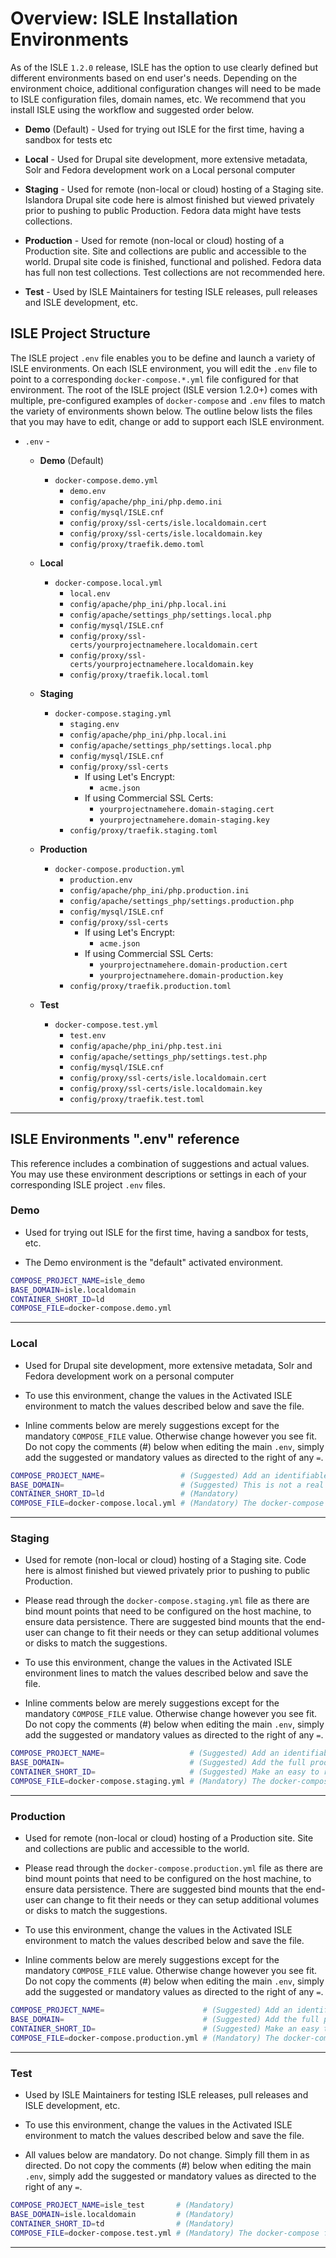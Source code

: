 # Overview: ISLE Installation Environments

As of the ISLE `1.2.0` release, ISLE has the option to use clearly defined but different environments based on end user's needs. Depending on the environment choice, additional configuration changes will need to be made to ISLE configuration files, domain names, etc. We recommend that you install ISLE using the workflow and suggested order below.

* **Demo** (Default) - Used for trying out ISLE for the first time, having a sandbox for tests etc

* **Local** - Used for Drupal site development, more extensive metadata, Solr and Fedora development work on a Local personal computer

* **Staging** - Used for remote (non-local or cloud) hosting of a Staging site. Islandora Drupal site code here is almost finished but viewed privately prior to pushing to public Production. Fedora data might have tests collections.

* **Production** - Used for remote (non-local or cloud) hosting of a Production site. Site and collections are public and accessible to the world. Drupal site code is finished, functional and polished. Fedora data has full non test collections. Test collections are not recommended here.

* **Test** - Used by ISLE Maintainers for testing ISLE releases, pull releases and ISLE development, etc.

## ISLE Project Structure

The ISLE project `.env` file enables you to be define and launch a variety of ISLE environments. On each ISLE environment, you will edit the `.env` file to point to a corresponding `docker-compose.*.yml` file configured for that environment. The root of the ISLE project (ISLE version 1.2.0+) comes with multiple, pre-configured examples of `docker-compose` and `.env` files to match the variety of environments shown below. The outline below lists the files that you may have to edit, change or add to support each ISLE environment. 

* `.env` - 
  
    * **Demo** (Default)
        * `docker-compose.demo.yml`
            * `demo.env`
            * `config/apache/php_ini/php.demo.ini`
            * `config/mysql/ISLE.cnf`
            * `config/proxy/ssl-certs/isle.localdomain.cert`
            * `config/proxy/ssl-certs/isle.localdomain.key`
            * `config/proxy/traefik.demo.toml`
    
    * **Local** 
        * `docker-compose.local.yml`
            * `local.env`
            * `config/apache/php_ini/php.local.ini`
            * `config/apache/settings_php/settings.local.php`
            * `config/mysql/ISLE.cnf`
            * `config/proxy/ssl-certs/yourprojectnamehere.localdomain.cert`
            * `config/proxy/ssl-certs/yourprojectnamehere.localdomain.key`
            * `config/proxy/traefik.local.toml`
    
    * **Staging**
        * `docker-compose.staging.yml`
            * `staging.env`
            * `config/apache/php_ini/php.local.ini`
            * `config/apache/settings_php/settings.local.php`
            * `config/mysql/ISLE.cnf`
            * `config/proxy/ssl-certs`
                * If using Let's Encrypt:
                    * `acme.json`
                * If using Commercial SSL Certs:
                    * `yourprojectnamehere.domain-staging.cert`
                    * `yourprojectnamehere.domain-staging.key`
            * `config/proxy/traefik.staging.toml`

    * **Production**
        * `docker-compose.production.yml`
            * `production.env`
            * `config/apache/php_ini/php.production.ini`
            * `config/apache/settings_php/settings.production.php`
            * `config/mysql/ISLE.cnf`
            * `config/proxy/ssl-certs`
                * If using Let's Encrypt:
                     * `acme.json`
                * If using Commercial SSL Certs:
                     * `yourprojectnamehere.domain-production.cert`
                     * `yourprojectnamehere.domain-production.key`
            * `config/proxy/traefik.production.toml`

    * **Test**
        * `docker-compose.test.yml`
            * `test.env`
            * `config/apache/php_ini/php.test.ini`
            * `config/apache/settings_php/settings.test.php`
            * `config/mysql/ISLE.cnf`
            * `config/proxy/ssl-certs/isle.localdomain.cert`
            * `config/proxy/ssl-certs/isle.localdomain.key`
            * `config/proxy/traefik.test.toml`

---

## ISLE Environments ".env" reference

This reference includes a combination of suggestions and actual values. You may use these environment descriptions or settings in each of your corresponding ISLE project `.env` files.

### Demo

* Used for trying out ISLE for the first time, having a sandbox for tests, etc.

* The Demo environment is the "default" activated environment.

```bash
COMPOSE_PROJECT_NAME=isle_demo
BASE_DOMAIN=isle.localdomain
CONTAINER_SHORT_ID=ld
COMPOSE_FILE=docker-compose.demo.yml
```

---

### Local

* Used for Drupal site development, more extensive metadata, Solr and Fedora development work on a personal computer

* To use this environment, change the values in the Activated ISLE environment to match the values described below and save the file.

* Inline comments below are merely suggestions except for the mandatory `COMPOSE_FILE` value. Otherwise change however you see fit. Do not copy the comments (#) below when editing the main `.env`, simply add the suggested or mandatory values as directed to the right of any `=`.

```bash
COMPOSE_PROJECT_NAME=                 # (Suggested) Add an identifiable project or institutional name plus environment e.g. acme_digital_local
BASE_DOMAIN=                          # (Suggested) This is not a real domain and can be anything, so add your institution name only e.g. acme.localdomain
CONTAINER_SHORT_ID=ld                 # (Mandatory)
COMPOSE_FILE=docker-compose.local.yml # (Mandatory) The docker-compose file used for configuring and launching the Local environment.
```

---

### Staging

* Used for remote (non-local or cloud) hosting of a Staging site. Code here is almost finished but viewed privately prior to pushing to public Production.

* Please read through the `docker-compose.staging.yml` file as there are bind mount points that need to be configured on the host machine, to ensure data persistence. There are suggested bind mounts that the end-user can change to fit their needs or they can setup additional volumes or disks to match the suggestions.

* To use this environment, change the values in the Activated ISLE environment lines to match the values described below and save the file.

* Inline comments below are merely suggestions except for the mandatory `COMPOSE_FILE` value. Otherwise change however you see fit. Do not copy the comments (#) below when editing the main `.env`, simply add the suggested or mandatory values as directed to the right of any `=`.

```bash
COMPOSE_PROJECT_NAME=                   # (Suggested) Add an identifiable project or institutional name plus environment e.g. acme_digital_stage
BASE_DOMAIN=                            # (Suggested) Add the full production domain here e.g. digital-staging.institution.edu
CONTAINER_SHORT_ID=                     # (Suggested) Make an easy to read acronym from the letters of your institution and collection names plus environment e.g. (acme digitalcollections staging) is acdcs
COMPOSE_FILE=docker-compose.staging.yml # (Mandatory) The docker-compose file used for configuring and launching the Staging environment.
```

---

### Production

* Used for remote (non-local or cloud) hosting of a Production site. Site and collections are public and accessible to the world.

* Please read through the `docker-compose.production.yml` file as there are bind mount points that need to be configured on the host machine, to ensure data persistence. There are suggested bind mounts that the end-user can change to fit their needs or they can setup additional volumes or disks to match the suggestions.

* To use this environment, change the values in the Activated ISLE environment to match the values described below and save the file.

* Inline comments below are merely suggestions except for the mandatory `COMPOSE_FILE` value. Otherwise change however you see fit. Do not copy the comments (#) below when editing the main `.env`, simply add the suggested or mandatory values as directed to the right of any `=`.

```bash
COMPOSE_PROJECT_NAME=                      # (Suggested) Add an identifiable project or institutional name plus environment e.g. acme_digital_prod
BASE_DOMAIN=                               # (Suggested) Add the full production domain here e.g. digital.institution.edu
CONTAINER_SHORT_ID=                        # (Suggested) Make an easy to read acronym from the letters of your institution and collection names plus environment e.g. (acme digitalcollections prod) is acdcp
COMPOSE_FILE=docker-compose.production.yml # (Mandatory) The docker-compose file used for configuring and launching the Production environment.
```

---

### Test

* Used by ISLE Maintainers for testing ISLE releases, pull releases and ISLE development, etc.

* To use this environment, change the values in the Activated ISLE environment to match the values described below and save the file.

* All values below are mandatory. Do not change. Simply fill them in as directed. Do not copy the comments (#) below when editing the main `.env`, simply add the suggested or mandatory values as directed to the right of any `=`.

```bash
COMPOSE_PROJECT_NAME=isle_test       # (Mandatory)
BASE_DOMAIN=isle.localdomain         # (Mandatory)
CONTAINER_SHORT_ID=td                # (Mandatory)
COMPOSE_FILE=docker-compose.test.yml # (Mandatory) The docker-compose file used for configuring and launching the Test environment.
```

---
